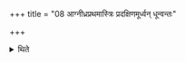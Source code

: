 +++
title = "08 आग्नीध्रप्रथमास्त्रिः प्रदक्षिणमूर्ध्वन् धून्वन्तः"

+++

<details><summary>थिते</summary>

आग्नीध्रप्रथमास्त्रिः प्रदक्षिणमूर्ध्वं धून्वन्तः परियन्ति ८
</details>
